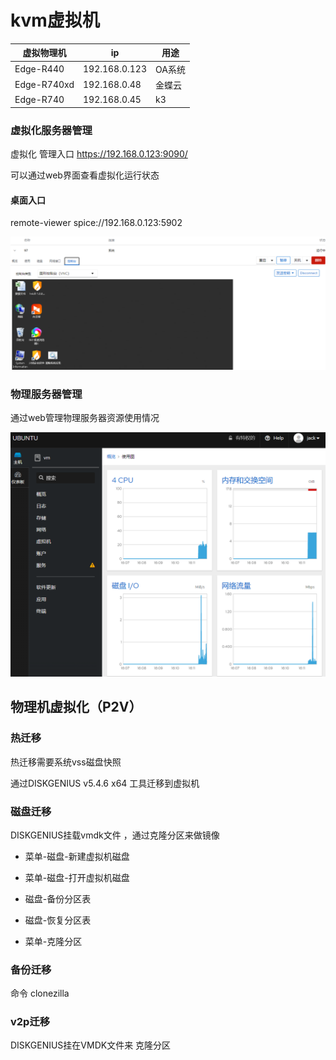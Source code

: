 # kvm虚拟机



| 虚拟物理机  | ip            | 用途       |
| ----------- | ------------- | ---------- |
| Edge-R440   | 192.168.0.123 | OA系统     |
| Edge-R740xd | 192.168.0.48 | 金蝶云     |
| Edge-R740 | 192.168.0.45 | k3     |



### 虚拟化服务器管理

虚拟化 管理入口 https://192.168.0.123:9090/   

可以通过web界面查看虚拟化运行状态

#### 桌面入口

remote-viewer spice://192.168.0.123:5902





![](./imgs/kvm管理2.png)

### 物理服务器管理

通过web管理物理服务器资源使用情况

![](./imgs/kvm管理.png)











## 物理机虚拟化（P2V）



### 热迁移

热迁移需要系统vss磁盘快照

通过DISKGENIUS v5.4.6 x64 工具迁移到虚拟机

### 磁盘迁移

DISKGENIUS挂载vmdk文件 ，通过克隆分区来做镜像

* 菜单-磁盘-新建虚拟机磁盘

* 菜单-磁盘-打开虚拟机磁盘

* 磁盘-备份分区表

* 磁盘-恢复分区表

* 菜单-克隆分区

  

### 备份迁移

命令 clonezilla

### v2p迁移

DISKGENIUS挂在VMDK文件来 克隆分区



 






































































